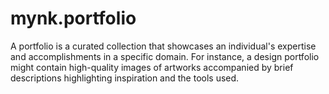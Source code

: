# mynk.portfolio
A portfolio is a curated collection that showcases an individual's expertise and accomplishments in a specific domain. For instance, a design portfolio might contain high-quality images of artworks accompanied by brief descriptions highlighting inspiration and the tools used. 
